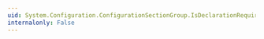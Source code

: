 ```yaml
---
uid: System.Configuration.ConfigurationSectionGroup.IsDeclarationRequired
internalonly: False
---
```

